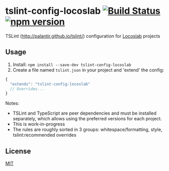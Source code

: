 # tslint-config-locoslab [![Build Status](https://travis-ci.org/locoslab/tslint-config-locoslab.svg?branch=master)](https://travis-ci.org/locoslab/tslint-config-locoslab) [![npm version](https://badge.fury.io/js/tslint-config-locoslab.svg)](https://badge.fury.io/js/tslint-config-locoslab)
TSLint (http://palantir.github.io/tslint/) configuration for [Locoslab](https://github.com/locoslab/) projects

## Usage
1. Install: `npm install --save-dev tslint-config-locoslab`
2. Create a file named `tslint.json` in your project and 'extend' the config:

```js
{
  "extends": "tslint-config-locoslab"
  // Overrides...
}
```

Notes:
- TSLint and TypeScript are peer dependencies and must be installed separately, which allows using the preferred versions for each project.
- This is work-in-progress
- The rules are roughly sorted in 3 groups: whitespace/formatting, style, tslint:recommended overrides

## License
[MIT](http://opensource.org/licenses/MIT)
